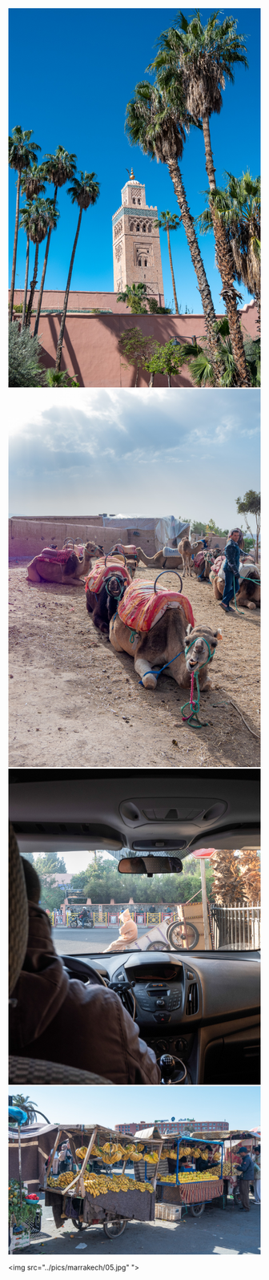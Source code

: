 <img src="../pics/marrakech/01.jpg"  >

<img src="../pics/marrakech/02.jpg"  >

<img src="../pics/marrakech/03.jpg"   >
<img src="../pics/marrakech/04.jpg"   >

<img src="../pics/marrakech/05.jpg"  ">

